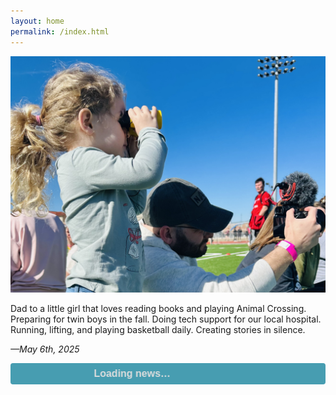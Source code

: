 ```yaml
---
layout: home
permalink: /index.html
---
```


![Now](assets/now.jpg)

Dad to a little girl that loves reading books and playing Animal Crossing. Preparing for twin boys in the fall. Doing tech support for our local hospital. Running, lifting, and playing basketball daily. Creating stories in silence. 

*—May 6th, 2025*

<style>
  #news-ticker {
    background: #479db1;
    color: #ddd;
    overflow: hidden;
    white-space: nowrap;
    font-weight: bold;
    font-size: 16px;
    padding: 8px 16px;
    font-family: Arial, sans-serif;
    border-radius: 4px;
  }

  #news-ticker a {
    color: #ddd;
    margin-right: 50px;
    text-decoration: none;
    display: inline-block;
  }

  #news-ticker a:hover {
    text-decoration: underline;
  }

  .ticker-content {
    display: inline-block;
    white-space: nowrap;
    animation: ticker-scroll 90s linear infinite;
  }

  @keyframes ticker-scroll {
    0% {
      transform: translateX(100%);
    }
    100% {
      transform: translateX(-100%);
    }
  }
</style>

<div id="news-ticker">
  <div class="ticker-content">Loading news…</div>
</div>

<script>
  const tickerContent = document.querySelector("#news-ticker .ticker-content");
  tickerContent.style.animationPlayState = 'running';

  fetch("/assets/reeder.json")
    .then(res => res.json())
    .then(data => {
      const items = (data.items || []).slice(0, 5);
      if (!items.length) {
        tickerContent.textContent = "No news items found.";
        return;
      }
      let html = "";
      items.forEach(item => {
        html += `<a href="${item.url || '#'}" target="_blank" rel="noopener noreferrer">${item.title || 'Untitled'}</a>`;
      });
      tickerContent.innerHTML = html;
    })
    .catch(err => {
      tickerContent.textContent = `Could not load news: ${err.message}`;
      console.error(err);
    });
</script>
